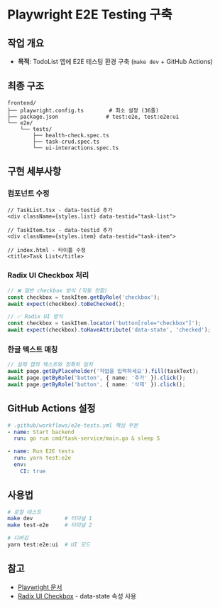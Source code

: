 # Playwright E2E Testing 구축

## 작업 개요
- **목적**: TodoList 앱에 E2E 테스팅 환경 구축 (`make dev` + GitHub Actions)

## 최종 구조
```
frontend/
├── playwright.config.ts        # 최소 설정 (36줄)
├── package.json               # test:e2e, test:e2e:ui
└── e2e/
    └── tests/
        ├── health-check.spec.ts
        ├── task-crud.spec.ts
        └── ui-interactions.spec.ts
```

## 구현 세부사항

### 컴포넌트 수정
```tsx
// TaskList.tsx - data-testid 추가
<div className={styles.list} data-testid="task-list">

// TaskItem.tsx - data-testid 추가
<div className={styles.item} data-testid="task-item">

// index.html - 타이틀 수정
<title>Task List</title>
```

### Radix UI Checkbox 처리
```typescript
// ❌ 일반 checkbox 방식 (작동 안함)
const checkbox = taskItem.getByRole('checkbox');
await expect(checkbox).toBeChecked();

// ✅ Radix UI 방식
const checkbox = taskItem.locator('button[role="checkbox"]');
await expect(checkbox).toHaveAttribute('data-state', 'checked');
```

### 한글 텍스트 매칭
```typescript
// 실제 앱의 텍스트와 정확히 일치
await page.getByPlaceholder('작업을 입력하세요').fill(taskText);
await page.getByRole('button', { name: '추가' }).click();
await page.getByRole('button', { name: '삭제' }).click();
```

## GitHub Actions 설정
```yaml
# .github/workflows/e2e-tests.yml 핵심 부분
- name: Start backend
  run: go run cmd/task-service/main.go & sleep 5

- name: Run E2E tests
  run: yarn test:e2e
  env:
    CI: true
```

## 사용법
```bash
# 로컬 테스트
make dev          # 터미널 1
make test-e2e     # 터미널 2

# 디버깅
yarn test:e2e:ui  # UI 모드
```

## 참고
- [Playwright 문서](https://playwright.dev)
- [Radix UI Checkbox](https://www.radix-ui.com/primitives/docs/components/checkbox) - data-state 속성 사용